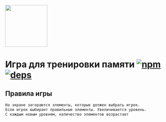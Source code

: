 [<img width="134" src="https://vk.com/images/apps/mini_apps/vk_mini_apps_logo.svg">](https://vk.com/services)

# Игра для тренировки памяти [![npm][npm]][npm-url] [![deps][deps]][deps-url]

## Правила игры

```bash
На экране загораются элементы, которые должен выбрать игрок.
Если игрок выбирает правильные элементы. Увеличивается уровень.
С каждым новым уровнем, количество элементов возрастает
```

[npm]: https://img.shields.io/npm/v/@vkontakte/create-vk-mini-app.svg

[npm-url]: https://npmjs.com/package/@vkontakte/create-vk-mini-app

[deps]: https://img.shields.io/david/vkcom/create-vk-mini-app.svg

[deps-url]: https://david-dm.org/vkcom/create-vk-mini-app

